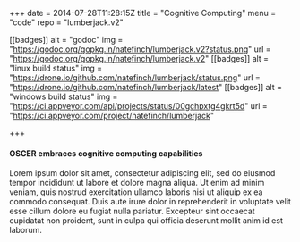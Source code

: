 +++
date = 2014-07-28T11:28:15Z
title = "Cognitive Computing"
menu = "code"
repo = "lumberjack.v2"

[[badges]]
	alt = "godoc"
	img = "https://godoc.org/gopkg.in/natefinch/lumberjack.v2?status.png"
	url = "https://godoc.org/gopkg.in/natefinch/lumberjack.v2"
[[badges]]
	alt = "linux build status"
	img = "https://drone.io/github.com/natefinch/lumberjack/status.png"
	url = "https://drone.io/github.com/natefinch/lumberjack/latest"
[[badges]]
	alt = "windows build status"
	img = "https://ci.appveyor.com/api/projects/status/00gchpxtg4gkrt5d"
	url = "https://ci.appveyor.com/project/natefinch/lumberjack"

+++

#### OSCER embraces cognitive computing capabilities

Lorem ipsum dolor sit amet, consectetur adipiscing elit, sed do eiusmod tempor incididunt ut labore et dolore magna aliqua. 
Ut enim ad minim veniam, quis nostrud exercitation ullamco laboris nisi ut aliquip ex ea commodo consequat. 
Duis aute irure dolor in reprehenderit in voluptate velit esse cillum dolore eu fugiat nulla pariatur. 
Excepteur sint occaecat cupidatat non proident, sunt in culpa qui officia deserunt mollit anim id est laborum.